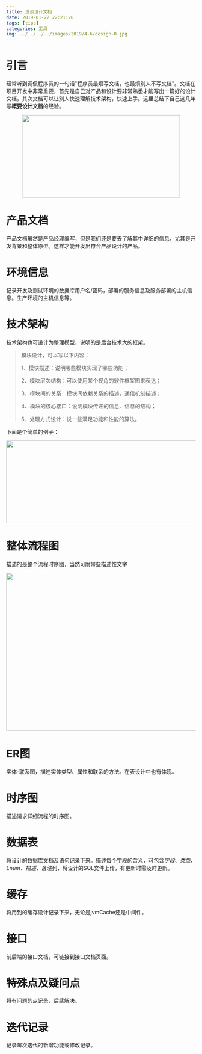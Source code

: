 ```yaml
---
title: 浅谈设计文档
date: 2019-01-22 22:21:20
tags: [tips]
categories: 工具
img: ../../../../images/2019/4-6/design-0.jpg
---
```


# 引言

经常听到调侃程序员的一句话"程序员最烦写文档，也最烦别人不写文档"。文档在项目开发中非常重要，首先是自己对产品和设计要非常熟悉才能写出一篇好的设计文档，其次文档可以让别人快速理解技术架构，快速上手。这里总结下自己这几年写**概要设计文档**的经验。<div align=center><img width="420" height="220" src="../../../../images/2019/4-6/design-0.jpg" algin="center"/></div><!-- more -->

# 产品文档

产品文档虽然是产品经理编写，但是我们还是要去了解其中详细的信息，尤其是开发背景和整体原型。这样才能开发出符合产品设计的产品。

# 环境信息

记录开发及测试环境的数据库用户名/密码，部署的服务信息及服务部署的主机信息。生产环境的主机信息等。

# 技术架构

技术架构也可设计为整理模型，说明的是后台技术大的框架。

> 模块设计，可以写以下内容：    
>
> 1、模块描述：说明哪些模块实现了哪些功能；    
>
> 2、模块层次结构：可以使用某个视角的软件框架图来表达；    
>
> 3、模块间的关系：模块间依赖关系的描述，通信机制描述；
>
>  4、模块的核心接口：说明模块传递的信息、信息的结构；
>
> 5、处理方式设计：说一些满足功能和性能的算法。

下面是个简单的例子：

<div align=center><img width="620" height="220" src="../../../../images/2019/4-6/design-1.png" algin="center"/></div>

# 整体流程图

 描述的是整个流程时序图，当然可附带些描述性文字

<div align=center><img width="620" height="420" src="../../../../images/2019/4-6/design-2.png" algin="center"/></div>

# ER图

实体-联系图，描述实体类型、属性和联系的方法。在表设计中也有体现。

# 时序图

描述请求详细流程的时序图。

# 数据表

将设计的数据库文档及语句记录下来。描述每个字段的含义，可包含*字段、类型、Enum、描述、备注*列，将设计的SQL文件上传，有更新时需及时更新。

# 缓存

将用到的缓存设计记录下来，无论是jvmCache还是中间件。

# 接口

前后端的接口文档，可链接到接口文档页面。

# 特殊点及疑问点

 将有问题的点记录，后续解决。

# 迭代记录

记录每次迭代的新增功能或修改记录。